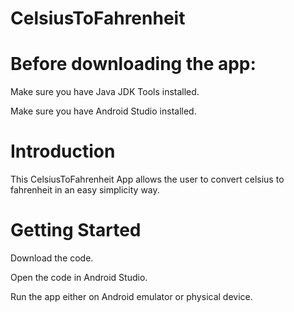 # CelsiusToFahrenheit

# Before downloading the app:

Make sure you have Java JDK Tools installed. 

Make sure you have Android Studio installed.

# Introduction

This CelsiusToFahrenheit App allows the user to convert celsius to fahrenheit in an easy simplicity way.

# Getting Started

Download the code.

Open the code in Android Studio.

Run the app either on Android emulator or physical device.
